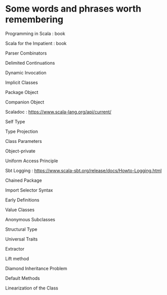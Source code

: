 # Some words and phrases worth remembering

Programming in Scala
: book

Scala for the Impatient
: book

Parser Combinators

Delimited Continuations

Dynamic Invocation

Implicit Classes

Package Object

Companion Object

Scaladoc
: https://www.scala-lang.org/api/current/

Self Type

Type Projection

Class Parameters

Object-private

Uniform Access Principle

Sbt Logging
: https://www.scala-sbt.org/release/docs/Howto-Logging.html

Chained Package

Import Selector Syntax

Early Definitions

Value Classes

Anonymous Subclasses

Structural Type

Universal Traits

Extractor

Lift method

Diamond Inheritance Problem

Default Methods

Linearization of the Class
